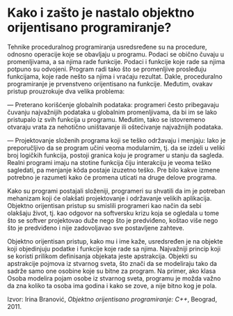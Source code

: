 # Kako i zašto je nastalo objektno orijentisano programiranje?

Tehnike proceduralnog programiranja usredsređene su na procedure, odnosno operacije koje se obavljaju u programu. Podaci se obično čuvaju u promenljivama, a sa njima rade funkcije. Podaci i funkcije koje rade sa njima potpuno su odvojeni. Program radi tako što se promenljive prosleđuju funkcijama, koje rade nešto sa njima i vraćaju rezultat. Dakle, proceduralno programiranje je prvenstveno orijentisano na funkcije. Međutim, ovakav pristup prouzrokuje dva velika problema:

— Preterano korišćenje globalnih podataka: programeri često pribegavaju čuvanju najvažnijih podataka u globalnim promenljivama, da bi im se lako pristupalo iz svih funkcija u programu. Međutim, tako se istovremeno otvaraju vrata za nehotično uništavanje ili oštećivanje najvažnijih podataka.

— Projektovanje složenih programa koji se teško održavaju i menjaju: Iako je preporučljivo da se program učini veoma modularnim, tj. da se izdeli u veliki broj logičkih funkcija, postoji granica koju je programer u stanju da sagleda. Realni programi imaju na stotine funkcija čiju interakciju je veoma teško sagledati, pa menjanje kôda postaje izuzetno teško. Pre bilo kakve izmene potrebno je razumeti kako će promena uticati na druge delove programa.

Kako su programi postajali složeniji, programeri su shvatili da im je potreban mehanizam koji će olakšati projektovanje i održavanje velikih aplikacija. Objektno orijentisan pristup su smislili programeri kao način da sebi olakšaju život, tj. kao odgovor na softversku krizu koja se ogledala u tome što se softver projektovao duže nego što je predviđeno, koštao više nego što je predviđeno i nije zadovoljavao sve postavljene zahteve.

Objektno orijentisan pristup, kako mu i ime kaže, usredsređen je na objekte koji objedinjuju podatke i funkcije koje rade sa njima. Najvažniji princip koji se koristi prilikom definisanja objekata jeste apstrakcija. Objekti su apstrakcije pojmova iz stvarnog sveta, što znači da se modeliraju tako da sadrže samo one osobine koje su bitne za program. Na primer, ako klasa Osoba modelira pojam osobe iz stvarnog sveta, programu je možda važno da zna koliko ta osoba ima godina i kako se zove, a nije bitno kog je pola.

Izvor: Irina Branović, *Objektno orijentisano programiranje: C++*, Beograd, 2011.
